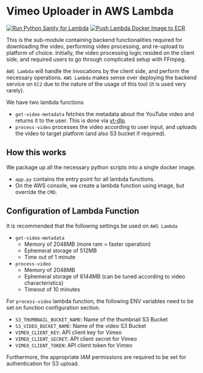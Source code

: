 # Vimeo Uploader in AWS Lambda

[![Run Python Sanity for Lambda](https://github.com/davidjeong/vimeo-uploader/actions/workflows/lambda-python-sanity.yml/badge.svg?branch=main)](https://github.com/davidjeong/vimeo-uploader/actions/workflows/lambda-python-sanity.yml) [![Push Lambda Docker Image to ECR](https://github.com/davidjeong/vimeo-uploader/actions/workflows/lambda-docker-push-ecr.yml/badge.svg?branch=main)](https://github.com/davidjeong/vimeo-uploader/actions/workflows/lambda-docker-push-ecr.yml)

This is the sub-module containing backend functionalities required for downloading the video, performing video processing,
and re-upload to platform of choice. Initially, the video processing logic resided on the client side,
and required users to go through complicated setup with FFmpeg.

`AWS Lambda` will handle the invocations by the client side, and perform the necessary operations. `AWS Lambda` 
makes sense over deploying the backend service on `EC2` due to the nature of the usage of this tool (it is used very rarely).

We have two lambda functions
- `get-video-metadata` fetches the metadata about the YouTube video and returns it to the user. This is done
via [yt-dlp](https://github.com/yt-dlp/yt-dlp).
- `process-video` processes the video according to user input, and uploads the video to target platform
(and also S3 bucket if required).

## How this works
We package up all the necessary python scripts into a single docker image.
- `app.py` contains the entry point for all lambda functions.
- On the AWS console, we create a lambda function using image, but override the `CMD`.

## Configuration of Lambda Function
It is recommended that the following settings be used on `AWS Lambda`
- `get-video-metadata`
  - Memory of 2048MB (more ram = faster operation)
  - Ephemeral storage of 512MB
  - Time out of 1 minute
- `process-video`
  - Memory of 2048MB
  - Ephemeral storage of 6144MB (can be tuned according to video characteristics)
  - Timeout of 10 minutes

For `process-video` lambda function, the following ENV variables need to be set on function configuration section.
- `S3_THUMBNAIL_BUCKET_NAME`: Name of the thumbnail S3 Bucket
- `S3_VIDEO_BUCKET_NAME`: Name of the video S3 Bucket
- `VIMEO_CLIENT_KEY`: API client key for Vimeo
- `VIMEO_CLIENT_SECRET`: API client secret for Vimeo
- `VIMEO_CLIENT_TOKEN`: API client token for Vimeo

Furthermore, the appropriate IAM permissions are required to be set for authentication
for S3 upload.
